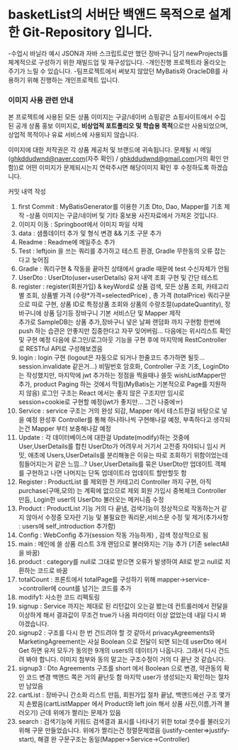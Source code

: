# **basketList의 서버단 백앤드 목적으로 설계한 Git-Repository 입니다.**

-수업시 바닐라 예시 JSON과 자바 스크립트로만 했던 장바구니 담기
newProjects를 체계적으로 구성하기 위한 재빌드업 및 재구성입니다.
-개인진행 프로젝트라 올라오는 주기가 느릴 수 있습니다.
-팀프로젝트에서 써보지 않았던 MyBatis와 OracleDB를 사용하기 위해 진행하는 개인프로젝트 입니다.

### 이미지 사용 관련 안내

본 프로젝트에 사용된 모든 상품 이미지는 구글/네이버 쇼핑같은 쇼핑사이트에서 수집된 공개 상품 홍보 이미지로,
**비상업적 포트폴리오 및 학습용 목적**으로만 사용되었으며,
상업적 목적이나 유료 서비스에 사용되지 않습니다.

이미지에 대한 저작권은 각 상품 제공처 및 브랜드에 귀속됩니다.
문제될 시 메일(ghkddudwnd@naver.com(자주 확인) 
/ ghkddudwnd@gmail.com(거의 확인 안함))로 
어떤 이미지가 문제되시는지 연락주시면 해당이미지 확인 후 수정하도록 하겠습니다.

커밋 내역 작성
1. first Commit : MyBatisGenerator를 이용한 기초 Dto, Dao, Mapper를 기초 제작
-상품 이미지는 구글/네이버 및 기타 홍보용 사진자료에서 가져온 것입니다. 
2. 이미지 이동 : Springboot에서 이미지 파일 삭제 
3. data : 샘플데이터 추가 및 형식 변경 && 기초 구문 추가
4. Readme : Readme에 메일주소 추가
5. Test : leftjoin 을 쓰는 쿼리를 추가하고 테스트 환경, Gradle 무한동의 오류 잡는다고 늦어짐
6. Gradle : 쿼리구현 & 작동을 끝마친 상태에서 gradle 때문에 test 수신자체가 안됨
7. UserDto : UserDto(user+userDetails) 유저 내역 조회 구현 및 간단 테스트
8. register : register(회원가입) & keyWord로 상품 검색, 모든 상품 조회, 카테고리별 조회,
상품별 가격 (수량*가격=selectedPrice) , 총 가격 (totalPrice) 쿼리구문으로 따로 구현,
상품 ID로 특정상품 조회와 상품의 수량조절(updateQuantity), 장바구니에 상품 담기등 장바구니 기본 서비스단 및 Mapper 제작  
추가로 SampleDB는 상품 추가,장바구니 넣은 날짜 랜덤화 까지 구현함
한번에 push 하는 습관은 안좋지만 집중한다고 자꾸 잊어버림... 다음에는 위시리스트 확인 및 구현 예정
다음에 로그인/로그아웃 기능을 구현 후에 마지막에 RestController로 RESTful API로 구성해보겠음
9. login : login 구현 (logout은 자동으로 되거나 한줄코드 추가하면 될듯... session.invalidate 같은거...) 
비밀번호 암호화, Controller 구조 기초, LoginDto는 작성했지만, 마지막에 jwt 추가하는 정점을 찍을때나 쓸듯
wishListMapper만 추가, product Paging 하는 것에서 막힘(MyBatis는 기본적으로 Page를 지원하지 않음)
로그인 구조는 React 에서는 좋지 않은 구조지만 임시로 session+cookie로 구현할 예정(jwt가 좋지만... 그건 나중에ㅠ)
10. Service : service 구조는 거의 완성 되감, Mapper 에서 테스트한걸 바탕으로 넣을 예정 완성후 
Controller를 통해 하나하나씩 구현해나갈 예정, 부족하다고 생각되는건 Mapper 부터 보충해나갈 예정
11. Update : 각 데이터베이스에 대한걸 Update(modify)하는 것중에 User,UserDetails를 합친 UserDto가 어려우서 거기서 고전중
자야되니 임시 커밋, 애초에 Users,UserDetails를 분리해놓은 이유는 따로 조회하기 위함이었는데 힘들어지는거 같은 느낌...?
User,UserDetails를 묶은 UserDto만 업데이트 객체를 구현하고 나면 나머지는 단독 업데이트라 업데이트 할만할듯 함
12. Register : ProductList 를 제외한 전 카테고리 Controller 까지 구현, 아직 purchase(구매,모의) 는 계획에 없으므로 제외
회원 가입시 중복체크 Controller 만듬, Login한 user의 UserDto 불러오는 메커니즘 수정
13. Product : ProductList 기능 거의 다 끝냄, 검색기능이 정상적으로 작동하는거 같지 않아서 수정중
모자란 기능 및 불필요한 쿼리문,서비스문 수정 및 제거(추가사항 : users에 self_introduction 추가함)
14. Config : WebConfig 추가(session 작동 가능하게) , 검색 정상적으로 됨 
15. main : 메인에 쓸 상품 리스트 3개 랜덤으로 불러와지는 기능 추가 (기존 selectAll을 바꿈)
16. product : category를 null로 그대로 받으면 오류가 발생하여 All로 받고 null로 치환하는 코드로 바꿈
17. totalCount : 프론트에서 totalPage를 구성하기 위해 mapper->service->controller에 count를 넘기는 코드를 추가
18. modify1: 사소한 코드 리펙토링
19. signup : Service 까지는 제대로 된 리턴값이 오는걸 봤는데 컨트롤러에서 전달을 이상하게 해서 결과값이 무조건 true가 나옴
파라미터 이상 없었는데 내일 다시 봐야겠습니다. 
20. signup2 : 구조를 다시 한 번 건드려야 할 것 같아서 privacyAgreements와 MarketingAgreement는 사실 Boolean 으로 전달이 되면 되는데 
userDto 에서 Get 하면 유저 모두가 동의한 9개의 users의 데이터가 나옵니다. 그래서 다시 건드려 봐야 합니다. 이미지 첨부와 동의 말고는 구조수정이 
거의 다 끝난 것 같습니다.
21. signup3 : Dto Agreements 구조를 short 에서 Boolean 으로 변경, 약관동의 확인 코드 변경 백앤드 쪽은 거의 끝난듯 함 마지막 user가 생성되는지
확인하는 절차만 남았음
22. cartList : 장바구니 간소화 리스트 만듬, 회원가입 절차 끝남, 백앤드에선 구조 몇가지 손봤음(cartListMapper 에서 Product와 left join 해서
상품 사진,이름,가격 불러오기) 근데 위에가 짤리는 문제가 있음 
23. search : 검색기능에 키워드 검색결과 표시를 나타내기 위한 total 갯수를 불러오기 위해 구문 만들었습니다. 위에가 짤리는건 정렬문제였음
(justify-center=>justify-start), 해결 완 구문구조는 동일(Mapper->Service->Controller)
